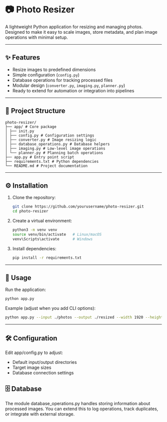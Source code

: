 # 📷 Photo Resizer

A lightweight Python application for resizing and managing photos.  
Designed to make it easy to scale images, store metadata, and plan image operations with minimal setup.

---

## ✨ Features
- Resize images to predefined dimensions
- Simple configuration (`config.py`)
- Database operations for tracking processed files
- Modular design (`converter.py`, `imaging.py`, `planner.py`)
- Ready to extend for automation or integration into pipelines

---

## 📂 Project Structure

```
photo-resizer/
├── app/ # Core package
│ ├── init.py
│ ├── config.py # Configuration settings
│ ├── converter.py # Image resizing logic
│ ├── database_operations.py # Database helpers
│ ├── imaging.py # Low-level image operations
│ └── planner.py # Planning batch operations
├── app.py # Entry point script
├── requirements.txt # Python dependencies
└── README.md # Project documentation
```

---

## ⚙️ Installation

1. Clone the repository:
   ```bash
   git clone https://github.com/yourusername/photo-resizer.git
   cd photo-resizer
   ```

2. Create a virtual environment:
    ```bash
    python3 -m venv venv
    source venv/bin/activate   # Linux/macOS
    venv\Scripts\activate      # Windows
    ```

3. Install dependencies:
    ```bash
    pip install -r requirements.txt
    ```


---

## 🚀 Usage

Run the application:
```bash
python app.py
```

Example (adjust when you add CLI options):
```bash
python app.py --input ./photos --output ./resized --width 1920 --height 1080
```

---

## 🛠 Configuration

Edit app/config.py to adjust:
- Default input/output directories
- Target image sizes
- Database connection settings

## 🗄 Database

The module database_operations.py handles storing information about processed images.
You can extend this to log operations, track duplicates, or integrate with external storage.